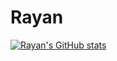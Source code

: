 # Rayan

[![Rayan's GitHub stats](https://github-readme-stats.vercel.app/api?username=riyanswat)](https://github.com/riyanswat/github-readme-stats)
